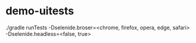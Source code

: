 # demo-uitests

./gradle runTests -Dselenide.broser=<chrome, firefox, opera, edge, safari> -Dselenide.headless=<false, true>
